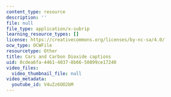 ```yaml
---
content_type: resource
description: ''
file: null
file_type: application/x-subrip
learning_resource_types: []
license: https://creativecommons.org/licenses/by-nc-sa/4.0/
ocw_type: OCWFile
resourcetype: Other
title: Cars and Carbon Dioxide captions
uid: 0cdea6fa-4461-4037-8b66-50899ce17240
video_files:
  video_thumbnail_file: null
video_metadata:
  youtube_id: V4uZz6OO2bM
---
```

